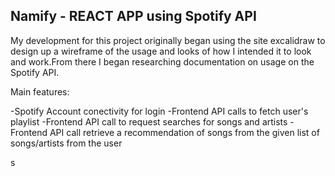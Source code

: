 ## Namify - REACT APP using Spotify API

My development for this project originally began using the site excalidraw to design up a wireframe of the usage and looks of how I intended it to look and work.From there I began researching documentation on usage on the Spotify API.

Main features:

-Spotify Account conectivity for login
-Frontend API calls to fetch user's playlist
-Frontend API call to request searches for songs and artists
-Frontend API call retrieve a recommendation of songs from the given list of songs/artists from the user

s
